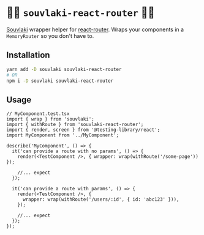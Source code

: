 # 🌯🚀 `souvlaki-react-router` 🚀🌯

[Souvlaki](https://github.com/camjackson/souvlaki) wrapper helper for [react-router](https://reactrouter.com/).
Wraps your components in a `MemoryRouter` so you don't have to.

## Installation

```sh
yarn add -D souvlaki souvlaki-react-router
# OR
npm i -D souvlaki souvlaki-react-router
```

## Usage

```tsx
// MyComponent.test.tsx
import { wrap } from 'souvlaki';
import { withRoute } from 'souvlaki-react-router';
import { render, screen } from '@testing-library/react';
import MyComponent from '../MyComponent';

describe('MyComponent', () => {
  it('can provide a route with no params', () => {
    render(<TestComponent />, { wrapper: wrap(withRoute('/some-page')) });

    //... expect
  });

  it('can provide a route with params', () => {
    render(<TestComponent />, {
      wrapper: wrap(withRoute('/users/:id', { id: 'abc123' })),
    });

    //... expect
  });
});
```
